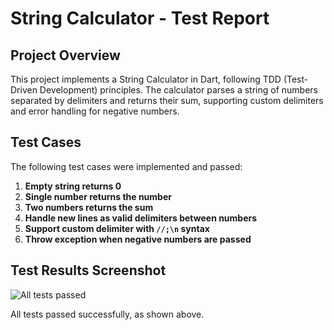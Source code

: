 # String Calculator - Test Report

## Project Overview
This project implements a String Calculator in Dart, following TDD (Test-Driven Development) principles. The calculator parses a string of numbers separated by delimiters and returns their sum, supporting custom delimiters and error handling for negative numbers.

## Test Cases
The following test cases were implemented and passed:

1. **Empty string returns 0**
2. **Single number returns the number**
3. **Two numbers returns the sum**
4. **Handle new lines as valid delimiters between numbers**
5. **Support custom delimiter with `//;\n` syntax**
6. **Throw exception when negative numbers are passed**

## Test Results Screenshot

![All tests passed](string_calculator/test/test_passed.png)

All tests passed successfully, as shown above. 
